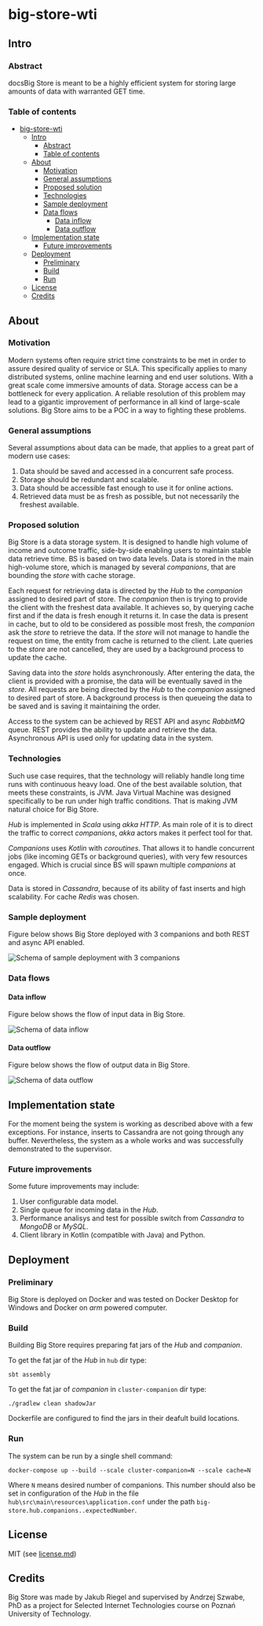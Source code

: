 # big-store-wti
## Intro
### Abstract
docsBig Store is meant to be a highly efficient system for storing large amounts of data with warranted GET time.

### Table of contents
- [big-store-wti](#big-store-wti)
  - [Intro](#intro)
    - [Abstract](#abstract)
    - [Table of contents](#table-of-contents)
  - [About](#about)
    - [Motivation](#motivation)
    - [General assumptions](#general-assumptions)
    - [Proposed solution](#proposed-solution)
    - [Technologies](#technologies)
    - [Sample deployment](#sample-deployment)
    - [Data flows](#data-flows)
      - [Data inflow](#data-inflow)
      - [Data outflow](#data-outflow)
  - [Implementation state](#implementation-state)
    - [Future improvements](#future-improvements)
  - [Deployment](#deployment)
    - [Preliminary](#preliminary)
    - [Build](#build)
    - [Run](#run)
  - [License](#license)
  - [Credits](#credits)

## About
### Motivation
Modern systems often require strict time constraints to be met in order to assure desired quality of service or SLA. This specifically applies to many distributed systems, online machine learning and end user solutions. With a great scale come immersive amounts of data. Storage access can be a bottleneck for every application. A reliable resolution of this problem may lead to a gigantic improvement of performance in all kind of large-scale solutions. Big Store aims to be a POC in a way to fighting these problems.

### General assumptions
Several assumptions about data can be made, that applies to a great part of modern use cases:
1. Data should be saved and accessed in a concurrent safe process.
2. Storage should be redundant and scalable.
3. Data should be accessible fast enough to use it for online actions.
4. Retrieved data must be as fresh as possible, but not necessarily the freshest available.

### Proposed solution
Big Store is a data storage system. It is designed to handle high volume of income and outcome traffic, side-by-side enabling users to maintain stable data retrieve time. BS is based on two data levels. Data is stored in the main high-volume store, which is managed by several _companions_, that are bounding the _store_ with cache storage. 

Each request for retrieving data is directed by the _Hub_ to the _companion_ assigned to desired part of store. The _companion_ then is trying to provide the client with the freshest data available. It achieves so, by querying cache first and if the data is fresh enough it returns it. In case the data is present in cache, but to old to be considered as possible most fresh, the _companion_ ask the _store_ to retrieve the data. If the _store_ will not manage to handle the request on time, the entity from cache is returned to the client. Late queries to the _store_ are not cancelled, they are used by a background process to update the cache.

Saving data into the _store_ holds asynchronously. After entering the data, the client is provided with a promise, the data will be eventually saved in the _store_. All requests are being directed by the _Hub_ to the _companion_ assigned to desired part of store. A background process is then queueing the data to be saved and is saving it maintaining the order.

Access to the system can be achieved by REST API and async _RabbitMQ_ queue. REST provides the ability to update and retrieve the data. Asynchronous API is used only for updating data in the system.


### Technologies
Such use case requires, that the technology will reliably handle long time runs with continuous heavy load. One of the best available solution, that meets these constraints, is JVM. Java Virtual Machine was designed specifically to be run under high traffic conditions. That is making JVM natural choice for Big Store.

_Hub_ is implemented in _Scala_ using _akka HTTP_. As main role of it is to direct the traffic to correct _companions_, _akka_ actors makes it perfect tool for that. 

_Companions_ uses _Kotlin_ with _coroutines_. That allows it to handle concurrent jobs (like incoming GETs or background queries), with very few resources engaged. Which is crucial since BS will spawn multiple _companions_ at once.

Data is stored in _Cassandra_, because of its ability of fast inserts and high scalability. For cache _Redis_ was chosen.

### Sample deployment
Figure below shows Big Store deployed with 3 companions and both REST and async API enabled.

![Schema of sample deployment with 3 companions](docs/schema/big-store-schema.png)

### Data flows
#### Data inflow
Figure below shows the flow of input data in Big Store.

![Schema of data inflow](docs/schema/big-store-inflow-schema.png)

#### Data outflow
Figure below shows the flow of output data in Big Store.

![Schema of data outflow](docs/schema/big-store-outflow-schema.png)

## Implementation state
For the moment being the system is working as described above with a few exceptions. For instance, inserts to Cassandra are not going through any buffer. Nevertheless, the system as a whole works and was successfully demonstrated to the supervisor.

### Future improvements
Some future improvements may include:
1. User configurable data model.
2. Single queue for incoming data in the _Hub_.
3. Performance analisys and test for possible switch from _Cassandra_ to _MongoDB_ or _MySQL_.
4. Client library in Kotlin (compatible with Java) and Python.

## Deployment
### Preliminary
Big Store is deployed on Docker and was tested on Docker Desktop for Windows and Docker on _arm_ powered computer.

### Build
Building Big Store requires preparing fat jars of the _Hub_ and _companion_.

To get the fat jar of the _Hub_ in `hub` dir type:
```shell
sbt assembly
```

To get the fat jar of _companion_ in `cluster-companion` dir type:
```shell
./gradlew clean shadowJar
```

Dockerfile are configured to find the jars in their deafult build locations.


### Run
The system can be run by a single shell command:
```shell
docker-compose up --build --scale cluster-companion=N --scale cache=N
```
Where `N` means desired number of companions. This number should also be set in configuration of the _Hub_ in the file `hub\src\main\resources\application.conf` under the path `big-store.hub.companions..expectedNumber`.

## License
MIT (see [license.md](/license.md))

## Credits
Big Store was made by Jakub Riegel and supervised by Andrzej Szwabe, PhD as a project for Selected Internet Technologies course on Poznań University of Technology.